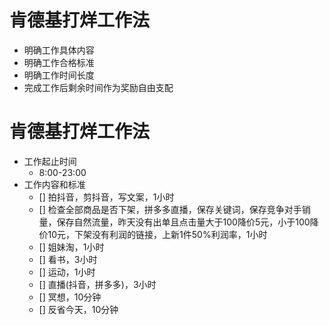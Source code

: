 # 肯德基打烊工作法

 - 明确工作具体内容
 - 明确工作合格标准
 - 明确工作时间长度
 - 完成工作后剩余时间作为奖励自由支配

# 肯德基打烊工作法

- 工作起止时间
  - 8:00-23:00
- 工作内容和标准
  - [] 拍抖音，剪抖音，写文案，1小时
  - [] 检查全部商品是否下架，拼多多直播，保存关键词，保存竞争对手销量，保存自然流量，昨天没有出单且点击量大于100降价5元，小于100降价10元，下架没有利润的链接，上新1件50%利润率，1小时
  - [] 姐妹淘，1小时
  - [] 看书，3小时
  - [] 运动，1小时
  - [] 直播(抖音，拼多多)，3小时
  - [] 冥想，10分钟
  - [] 反省今天，10分钟
